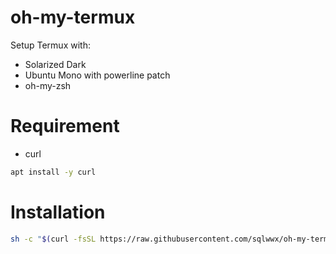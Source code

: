 # oh-my-termux

Setup Termux with:

 - Solarized Dark
 - Ubuntu Mono with powerline patch
 - oh-my-zsh

# Requirement
- curl
```bash
apt install -y curl
```

# Installation
```bash
sh -c "$(curl -fsSL https://raw.githubusercontent.com/sqlwwx/oh-my-termux/master/install.sh)"
```

